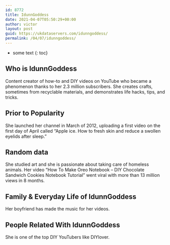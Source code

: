 ```yaml
---
id: 8772
title: IdunnGoddess
date: 2021-04-07T05:50:29+00:00
author: victor
layout: post
guid: https://ukdataservers.com/idunngoddess/
permalink: /04/07/idunngoddess/
---
```


* some text
{: toc}


## Who is IdunnGoddess



Content creator of how-to and DIY videos on YouTube who became a phenomenon thanks to her 2.3 million subscribers. She creates crafts, sometimes from recyclable materials, and demonstrates life hacks, tips, and tricks.

                
                
                
## Prior to Popularity



She launched her channel in March of 2012, uploading a first video on the first day of April called &#8220;Apple ice. How to fresh skin and reduce a swollen eyelids after sleep.&#8221;

                
                
                
## Random data



She studied art and she is passionate about taking care of homeless animals. Her video &#8220;How To Make Oreo Notebook &#8211; DIY Chocolate Sandwich Cookies Notebook Tutorial&#8221; went viral with more than 13 million views in 8 months.

                
                
                
## Family & Everyday Life of IdunnGoddess



Her boyfriend has made the music for her videos.

                
                
                
## People Related With IdunnGoddess



She is one of the top DIY YouTubers like DIYlover.

                
              
            
          
          
          